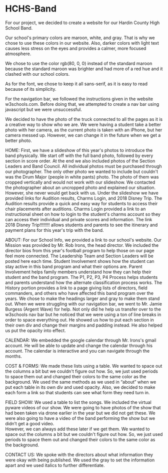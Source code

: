 # HCHS-Band 
 For our project, we decided to create a website for our Hardin County High School Band. 

  Our school's primary colors are maroon, white, and gray. That is why we chose to use these colors in our website. Also, darker colors with light text causes less stress on the eyes and provides a calmer, more focused atmosphere. 

  We chose to use the color rgb(80, 0, 0) instead of the standard maroon because the standard maroon was brighter and had more of a red hue and it clashed with our school colors.

  As for the font, we chose to keep it all sans-serif, as it is easy to read because of its simplicity.

  For the navigation bar, we followed the instructions given in the website w3schools.com. Before doing that, we attempted to create a nav bar using javascript but we were unsuccessful.

  We decided to have the photo of the truck connected to all the pages as it is a creative way to show who we are. We were having a student take a better photo with her camera, as the current photo is taken with an iPhone, but her camera messed up. However, we can change it in the future when we get a better photo.

HOME:
  First, we have a slideshow of this year's photos to introduce the band physically. We start off with the full band photo, followed by every section in score order. At the end we also included photos of the Section Leaders and Band Council. All individual photos must be purchased through our photographer. The only other photo we wanted to include but couldn't was the Drum Major (people in white pants) photo. The photo of them was cropped vertically and would not work with our slideshow. We contacted the photographer about an uncropped photo and explained our situation. However, she never would get back with us.
  Under the slideshow we have provided links for Audition results, Charms Login, and 2018 Disney Trip. The Audition results provide a quick and easy way for students to access their chair placements after auditions. Charms Login provided a link to an instructional sheet on how to login to the student's charms account so they can access their individual and private scores and information. The link 2018 Disney Trip!!!!!!!! allows students and parents to see the itinerary and payment plans for this year's trip with the band.

ABOUT:
  For our School Info, we provided a link to our school's website. 
  Our Mission was provided by Mr. Rob Irons, the head director.
  We included the director bios from this year's football program to help those on our page feel more connected.
  The Leadership Team and Section Leaders will be posted here each time. 
  Student Involvement shows how the student can stay active in this band program and what their options are.
  Parent Involvement helps family members understand how they can help their student and the band program.
  The P1, P2, P3, P4 Process helps students and parents understand how the alternate classification process works.
  The History portion provides a link to a page giving lists of directors, field commanders, and others who have affected this band program over the years.
  We chose to make the headings larger and gray to make them stand out. 
  When we were struggling with our navigation bar, we went to Mr. Jamie Burgess (Argent Wave) for help. Not only did he help us transfer over to the w3schools nav bar but he noticed that we were using a ton of line breaks in order to space everything out. He showed us how to put each section in their own div and change their margins and padding instead. He also helped us put the opacity into effect.

CALENDAR:
  We embedded the google calendar through Mr. Irons's gmail account. He will be able to update and change the calendar through his account.
  The calendar is interactive and you can navigate through the months.

COST & FORMS:
  We made these lists using a table.
  We wanted to space out the columns a bit but we couldn't figure out how. So, we just used periods to space them out and changed their colors to the same color as the background.
 We used the same methods as we used in “about” when we put each table in its own div and used opacity.
  Also, we decided to make each form a link so that students can see what form they need turn in.

FIELD SHOW:
  We used a table to list the songs.
  We included the virtual pyware videos of our show.
  We were going to have photos of the show that had been taken via drone earlier in the year but we did not get these. 
  We were also going to have a video of the band performing the show but we didn’t get a good video.     
   However, we can always add these later if we get them.
  We wanted to space out the columns a bit but we couldn't figure out how. So, we just used periods to space them out and changed their colors to the same color as the background.

CONTACT US:
  We spoke with the directors about what information they were okay with being published.
  We used the gray to set the information apart and we used italics to further differentiate.
